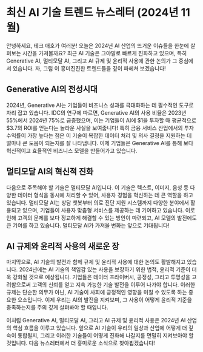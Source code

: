 # 최신 AI 기술 트렌드 뉴스레터 (2024년 11월)

안녕하세요, 테크 애호가 여러분! 오늘은 2024년 AI 산업의 뜨거운 이슈들을 한눈에 살펴보는 시간을 가져볼까요? 최근 AI 기술은 그야말로 빠르게 진화하고 있으며, 특히 Generative AI, 멀티모달 AI, 그리고 AI 규제 및 윤리적 사용에 관한 논의가 그 중심에 서 있습니다. 자, 그럼 이 흥미진진한 트렌드들을 깊이 파헤쳐 보겠습니다!

## Generative AI의 전성시대

2024년, Generative AI는 기업들이 비즈니스 성과를 극대화하는 데 필수적인 도구로 자리 잡고 있습니다. IDC의 연구에 따르면, Generative AI의 사용 비율은 2023년 55%에서 2024년 75%로 급증했으며, 이는 기업들이 AI에 $1을 투자할 때 평균적으로 $3.7의 ROI를 얻는다는 놀라운 사실을 보여줍니다! 특히 금융 서비스 산업에서의 투자 수익률이 가장 높다는 점은 이 기술이 복잡한 데이터 처리 및 의사 결정을 지원하는 데 얼마나 큰 도움이 되는지를 잘 나타냅니다. 이제 기업들은 Generative AI를 통해 보다 혁신적이고 효율적인 비즈니스 모델을 만들어가고 있습니다.

## 멀티모달 AI의 혁신적 진화

다음으로 주목해야 할 기술은 멀티모달 AI입니다. 이 기술은 텍스트, 이미지, 음성 등 다양한 데이터 형식을 동시에 처리할 수 있어, 사용자 경험을 혁신하는 데 큰 역할을 하고 있습니다. 멀티모달 AI는 상담 챗봇부터 의료 진단 지원 시스템까지 다양한 분야에서 활용되고 있으며, 기업들이 사용자 맞춤형 서비스를 제공하는 데 기여하고 있습니다. 이로 인해 고객의 문제를 보다 정교하게 해결할 수 있는 방안이 마련되고, AI 모델의 발전에도 큰 기여를 하고 있습니다. 멀티모달 AI가 가져올 변화는 앞으로 기대됩니다!

## AI 규제와 윤리적 사용의 새로운 장

마지막으로, AI 기술의 발전과 함께 규제 및 윤리적 사용에 대한 논의도 활발해지고 있습니다. 2024년에는 AI 기술의 책임감 있는 사용을 보장하기 위한 법적, 윤리적 기준이 더욱 강화될 것으로 예상됩니다. 기업들은 데이터 프라이버시, 공정성, 그리고 투명성을 고려함으로써 고객의 신뢰를 얻고 지속 가능한 기술 발전을 이루어 나가야 합니다. 이러한 규제는 단순한 의무가 아닌, AI 기술이 사회에 긍정적인 영향을 미칠 수 있도록 하는 중요한 요소입니다. 이제 우리는 AI의 발전을 지켜보며, 그 사용이 어떻게 윤리적 기준을 충족하는지를 주의 깊게 살펴봐야 할 때입니다.

이처럼 Generative AI, 멀티모달 AI, 그리고 AI 규제 및 윤리적 사용은 2024년 AI 산업의 핵심 흐름을 이루고 있습니다. 앞으로 AI 기술이 우리의 일상과 산업에 어떻게 더 깊숙이 통합될지, 그리고 이러한 기술들이 어떻게 진화해 나갈지를 면밀히 지켜보아야 할 것입니다. 다음 뉴스레터에서 더 흥미로운 소식으로 찾아뵙겠습니다!
